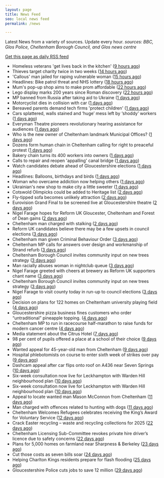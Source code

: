 ```yaml
---
layout: page
title: News Feed
seo: local news feed
permalink: /news

---
```


Latest News from a variety of sources. Update every hour.
_sources: BBC, Glos Police, Cheltenham Borough Council, and Glos news centre_

[Get this page as daily RSS feed](/daily.rss)

<!-- news_marker starts -->
- Homeless veterans 'get lives back in the kitchen' ([9 hours ago](https://www.bbc.com/news/articles/cwyqkklqlr4o))
- Thieves target charity twice in two weeks ([14 hours ago](https://www.bbc.com/news/articles/cp8kd7n7e6yo))
- 'Callous' man jailed for raping vulnerable woman ([15 hours ago](https://www.bbc.com/news/articles/cp8v6n12p33o))
- Headlines: Bike patrol threat and NHS lottery ([18 hours ago](https://www.bbc.com/news/articles/c99p53ee293o))
- Mum's pop-up shop aims to make prom affordable ([22 hours ago](https://www.bbc.com/news/articles/c62xw4y0d70o))
- Lego display marks 200 years since Roman discovery ([22 hours ago](https://www.bbc.com/news/articles/c4g49n0q8x0o))
- MP banned from Russia after taking aid to Ukraine ([1 days ago](https://www.bbc.com/news/articles/c89g5xw53y2o))
- Motorcyclist dies in collision with car ([1 days ago](https://www.bbc.com/news/articles/c5ygvm160jgo))
- Bereaved parents demand tech firms 'protect children' ([1 days ago](https://www.bbc.com/news/articles/cvgn3gnee77o))
- Cars splattered, walls stained and ‘huge’ mess left by ‘shoddy’ workers ([1 days ago](https://gloucesternewscentre.co.uk/cars-splattered-walls-stained-and-huge-mess-left-by-shoddy-workers/))
- Everyman Theatre pioneers revolutionary hearing assistance for audiences ([1 days ago](https://gloucesternewscentre.co.uk/everyman-theatre-pioneers-revolutionary-hearing-assistance-for-audiences/))
- Who is the new owner of Cheltenham landmark Municipal Offices? ([1 days ago](https://gloucesternewscentre.co.uk/who-is-the-new-owner-of-cheltenham-landmark-municipal-offices/))
- Dozens form human chain in Cheltenham calling for right to preaceful protest ([1 days ago](https://gloucesternewscentre.co.uk/dozens-form-human-chain-in-cheltenham-calling-for-right-to-preaceful-protest/))
- Bakery chain turns its 400 workers into owners ([1 days ago](https://www.bbc.com/news/articles/cwy08yk3egyo))
- Calls to repair and reopen 'appalling' canal bridge ([1 days ago](https://www.bbc.com/news/articles/c20z40kmjn4o))
- Watch candidates debate ahead of Gloucestershire elections ([1 days ago](https://www.bbc.com/news/videos/cp8j4nk77xdo))
- Headlines: Balloons, birthdays and birds ([1 days ago](https://www.bbc.com/news/articles/cm248d2z2l8o))
- Woman who overcame addiction now helping others ([1 days ago](https://www.bbc.com/news/articles/cx2880jzyg4o))
- Ukrainian's new shop to make city a little sweeter ([1 days ago](https://www.bbc.com/news/articles/c8epxzr381jo))
- Cotswold Olimpicks could be added to Heritage list ([2 days ago](https://www.bbc.com/news/articles/c20xl9qkx2qo))
- Fly-tipped sofa becomes unlikely attraction ([2 days ago](https://www.bbc.com/news/articles/cgrgd7nz912o))
- Eurovision Grand Final to be screened live at Gloucestershire theatre ([2 days ago](https://gloucesternewscentre.co.uk/eurovision-grand-final-to-be-screened-live-at-gloucestershire-theatre/))
- Nigel Farage hopes for Reform UK Gloucester, Cheltenham and Forest of Dean gains ([2 days ago](https://gloucesternewscentre.co.uk/nigel-farage-hopes-for-reform-uk-gloucester-cheltenham-and-forest-of-dean-gains/))
- Cheltenham man charged with stalking ([2 days ago](https://gloucesternewscentre.co.uk/cheltenham-man-charged-with-stalking/))
- Reform UK candidates believe there may be a few upsets in council elections ([3 days ago](https://gloucesternewscentre.co.uk/reform-uk-candidates-believe-there-may-be-a-few-upsets-in-council-elections/))
- Cheltenham man given Criminal Behaviour Order ([3 days ago](https://gloucesternewscentre.co.uk/cheltenham-man-given-criminal-behaviour-order/))
- Cheltenham MP calls for answers over design and workmanship of Strand refurb ([3 days ago](https://gloucesternewscentre.co.uk/cheltenham-mp-calls-for-answers-over-design-and-workmanship-of-strand-refurb/))
- Cheltenham Borough Council invites community input on new trees strategy ([3 days ago](https://gloucesternewscentre.co.uk/cheltenham-borough-council-invites-community-input-on-new-trees-strategy/))
- Man racially abuses woman in nightclub queue ([3 days ago](https://gloucesternewscentre.co.uk/man-racially-abuses-woman-in-nightclub-queue/))
- Nigel Farage greeted with cheers at brewery as Reform UK supporters chant name ([3 days ago](https://gloucesternewscentre.co.uk/nigel-farage-greeted-with-cheers-at-brewery-as-reform-uk-supporters-chant-name/))
- Cheltenham Borough Council invites community input on new trees strategy ([3 days ago](https://www.cheltenham.gov.uk/news/article/3005/cheltenham_borough_council_invites_community_input_on_new_trees_strategy))
- Nigel Farage to visit county today in run-up to council elections ([3 days ago](https://gloucesternewscentre.co.uk/nigel-farage-to-visit-county-today-in-run-up-to-council-elections/))
- Decision on plans for 122 homes on Cheltenham university playing field ([4 days ago](https://gloucesternewscentre.co.uk/decision-on-plans-for-122-homes-on-cheltenham-university-playing-field/))
- Gloucestershire pizza business fines customers who order “untraditional” pineapple topping. ([4 days ago](https://gloucesternewscentre.co.uk/gloucestershire-pizza-business-fines-customers-who-order-untraditional-pineapple-topping/))
- Cheltenham MP to run in racecourse half-marathon to raise funds for modern cancer centre ([4 days ago](https://gloucesternewscentre.co.uk/cheltenham-mp-to-run-in-racecourse-half-marathon-to-raise-funds-for-modern-cancer-centre/))
- Media statement about the Citrus Hotel ([7 days ago](https://www.cheltenham.gov.uk/news/article/3004/media_statement_about_the_citrus_hotel))
- 98 per cent of pupils offered a place at a school of their choice ([9 days ago](https://gloucesternewscentre.co.uk/98-per-cent-of-pupils-offered-a-place-at-a-school-of-their-choice/))
- Wanted appeal for 45-year-old man from Cheltenham ([9 days ago](https://gloucesternewscentre.co.uk/wanted-appeal-for-45-year-old-man-from-cheltenham/))
- Hospital phlebotomists on course to enter sixth week of strikes over pay ([9 days ago](https://gloucesternewscentre.co.uk/hospital-phlebotomists-on-course-to-enter-sixth-week-of-strikes-over-pay/))
- Dashcam appeal after car flips onto roof on A436 near Seven Springs ([10 days ago](https://gloucesternewscentre.co.uk/dashcam-appeal-after-car-flips-onto-roof-on-a436-near-seven-springs/))
- Six-week consultation now live for Leckhampton with Warden Hill neighbourhood plan ([10 days ago](https://gloucesternewscentre.co.uk/six-week-consultation-now-live-for-leckhampton-with-warden-hill-neighbourhood-plan-2/))
- Six-week consultation now live for Leckhampton with Warden Hill neighbourhood plan ([10 days ago](https://www.cheltenham.gov.uk/news/article/3003/six-week_consultation_now_live_for_leckhampton_with_warden_hill_neighbourhood_plan))
- Appeal to locate wanted man Mason McConnon from Cheltenham ([11 days ago](https://gloucesternewscentre.co.uk/appeal-to-locate-wanted-man-mason-mcconnon-from-cheltenham/))
- Man charged with offences related to hunting with dogs ([11 days ago](https://gloucesternewscentre.co.uk/man-charged-with-offences-related-to-hunting-with-dogs/))
- Cheltenham Welcomes Refugees celebrates receiving the King’s Award for Voluntary Service ([12 days ago](https://gloucesternewscentre.co.uk/cheltenham-welcomes-refugees-celebrates-receiving-the-kings-award-for-voluntary-service/))
- Crack Easter recycling – waste and recycling collections for 2025 ([22 days ago](https://www.cheltenham.gov.uk/news/article/3002/crack_easter_recycling_%E2%80%93_waste_and_recycling_collections_for_2025))
- Cheltenham Licensing Sub-Committee revokes private hire driver’s licence due to safety concerns ([22 days ago](https://www.cheltenham.gov.uk/news/article/3001/cheltenham_licensing_sub-committee_revokes_private_hire_drivers_licence_due_to_safety_concerns))
- Plans for 5,000 homes on farmland near Sharpness & Berkeley ([23 days ago](https://www.bbc.co.uk/sounds/play/p0l1v3k3))
- Cut those costs as seven bills soar ([24 days ago](https://www.bbc.co.uk/sounds/play/p0l1mstk))
- Helping Charlton Kings residents prepare for flash flooding ([25 days ago](https://www.cheltenham.gov.uk/news/article/3000/helping_charlton_kings_residents_prepare_for_flash_flooding))
- Gloucestershire Police cuts jobs to save 12 million ([29 days ago](https://www.bbc.co.uk/sounds/play/p0l0mzhx))

<!-- news_marker ends -->
